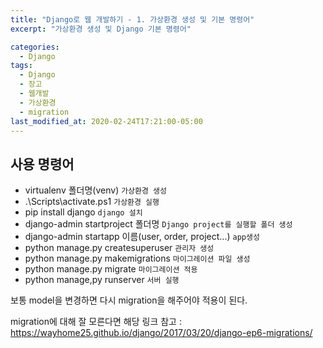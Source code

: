 ```yaml
---
title: "Django로 웹 개발하기 - 1. 가상환경 생성 및 기본 명령어"
excerpt: "가상환경 생성 및 Django 기본 명령어"

categories:
  - Django
tags:
  - Django
  - 장고
  - 웹개발
  - 가상환경
  - migration
last_modified_at: 2020-02-24T17:21:00-05:00
---
```


## 사용 명령어

- virtualenv 폴더명(venv) `가상환경 생성`
- .\Scripts\activate.ps1 `가상환경 실행`
- pip install django `django 설치`
- django-admin startproject 폴더명 `Django project를 실행할 폴더 생성`
- django-admin startapp 이름(user, order, project...) `app생성`
- python manage.py createsuperuser `관리자 생성`
- python manage.py makemigrations `마이그레이션 파일 생성`
- python manage.py migrate `마이그레이션 적용`
- python manage,py runserver `서버 실행`

보통 model을 변경하면 다시 migration을 해주어야 적용이 된다.

migration에 대해 잘 모른다면 해당 링크 참고 : https://wayhome25.github.io/django/2017/03/20/django-ep6-migrations/
